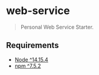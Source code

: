 # web-service

> Personal Web Service Starter.

## Requirements

- [Node ^14.15.4](https://nodejs.org/)
- [npm ^7.5.2](https://www.npmjs.com/)
